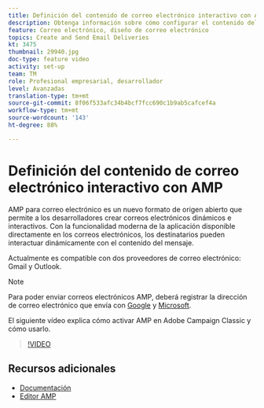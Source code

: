 ```yaml
---
title: Definición del contenido de correo electrónico interactivo con AMP
description: Obtenga información sobre cómo configurar el contenido del correo electrónico en formato AMP.
feature: Correo electrónico, diseño de correo electrónico
topics: Create and Send Email Deliveries
kt: 3475
thumbnail: 29940.jpg
doc-type: feature video
activity: set-up
team: TM
role: Profesional empresarial, desarrollador
level: Avanzadas
translation-type: tm+mt
source-git-commit: 8f06f533afc34b4bcf7fcc690c1b9ab5cafcef4a
workflow-type: tm+mt
source-wordcount: '143'
ht-degree: 88%

---
```



# Definición del contenido de correo electrónico interactivo con AMP

AMP para correo electrónico es un nuevo formato de origen abierto que permite a los desarrolladores crear correos electrónicos dinámicos e interactivos. Con la funcionalidad moderna de la aplicación disponible directamente en los correos electrónicos, los destinatarios pueden interactuar dinámicamente con el contenido del mensaje.

Actualmente es compatible con dos proveedores de correo electrónico: Gmail y Outlook.

>[!NOTE]
>
>Para poder enviar correos electrónicos AMP, deberá registrar la dirección de correo electrónico que envía con [Google](https://developers.google.com/gmail/ampemail/register) y [Microsoft](https://docs.microsoft.com/en-us/outlook/amphtml/register-outlook).

El siguiente vídeo explica cómo activar AMP en Adobe Campaign Classic y cómo usarlo.

>[!VIDEO](https://video.tv.adobe.com/v/29940?quality=12&learn=on)

## Recursos adicionales

* [Documentación](https://docs.adobe.com/content/help/es-ES/campaign-classic/using/sending-messages/sending-emails/defining-the-email-content.html)
* [Editor AMP](https://playground.amp.dev/)
